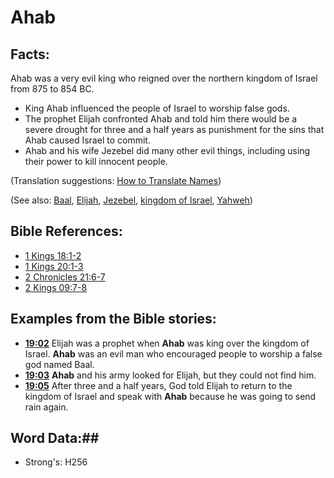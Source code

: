 # Ahab #

## Facts: ##

Ahab was a very evil king who reigned over the northern kingdom of Israel from 875 to 854 BC.

* King Ahab influenced the people of Israel to worship false gods.
* The prophet Elijah confronted Ahab and told him there would be a severe drought for three and a half years as punishment for the sins that Ahab caused Israel to commit.
* Ahab and his wife Jezebel did many other evil things, including using their power to kill innocent people.

(Translation suggestions: [How to Translate Names](rc://en/ta/man/translate/translate-names))

(See also: [Baal](../other/baal.md), [Elijah](../other/elijah.md), [Jezebel](../other/jezebel.md), [kingdom of Israel](../other/kingdomofisrael.md), [Yahweh](../kt/yahweh.md))

## Bible References: ##

* [1 Kings 18:1-2](rc://en/tn/help/1ki/18/01)
* [1 Kings 20:1-3](rc://en/tn/help/1ki/20/01)
* [2 Chronicles 21:6-7](rc://en/tn/help/2ch/21/06)
* [2 Kings 09:7-8](rc://en/tn/help/2ki/09/07)

## Examples from the Bible stories: ##

* __[19:02](rc://en/tn/help/obs/19/02)__ Elijah was a prophet when __Ahab__  was king over the kingdom of Israel. __Ahab__  was an evil man who encouraged people to worship a false god named Baal.
* __[19:03](rc://en/tn/help/obs/19/03)__ __Ahab__  and his army looked for Elijah, but they could not find him.
* __[19:05](rc://en/tn/help/obs/19/05)__ After three and a half years, God told Elijah to return to the kingdom of Israel and speak with __Ahab__  because he was going to send rain again.

## Word Data:##

* Strong's: H256


